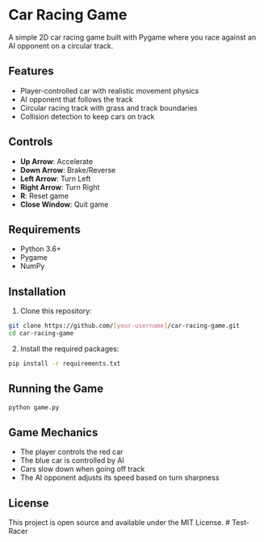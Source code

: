 # Car Racing Game

A simple 2D car racing game built with Pygame where you race against an AI opponent on a circular track.

## Features
- Player-controlled car with realistic movement physics
- AI opponent that follows the track
- Circular racing track with grass and track boundaries
- Collision detection to keep cars on track

## Controls
- **Up Arrow**: Accelerate
- **Down Arrow**: Brake/Reverse
- **Left Arrow**: Turn Left
- **Right Arrow**: Turn Right
- **R**: Reset game
- **Close Window**: Quit game

## Requirements
- Python 3.6+
- Pygame
- NumPy

## Installation

1. Clone this repository:
```bash
git clone https://github.com/[your-username]/car-racing-game.git
cd car-racing-game
```

2. Install the required packages:
```bash
pip install -r requirements.txt
```

## Running the Game
```bash
python game.py
```

## Game Mechanics
- The player controls the red car
- The blue car is controlled by AI
- Cars slow down when going off track
- The AI opponent adjusts its speed based on turn sharpness

## License
This project is open source and available under the MIT License. # Test-Racer
